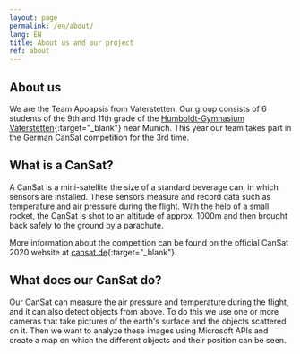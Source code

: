 ```yaml
---
layout: page
permalink: /en/about/
lang: EN
title: About us and our project
ref: about
---
```


## About us
We are the Team Apoapsis from Vaterstetten. Our group consists of 6 students of the 9th and 11th grade of the [Humboldt-Gymnasium Vaterstetten](http://www.humboldt-gym.de/){:target="_blank"} near Munich. This year our team takes part in the German CanSat competition for the 3rd time.


## What is a CanSat?
A CanSat is a mini-satellite the size of a standard beverage can, in which sensors are installed. These sensors measure and record data such as temperature and air pressure during the flight. With the help of a small rocket, the CanSat is shot to an altitude of approx. 1000m and then brought back safely to the ground by a parachute.

More information about the competition can be found on the official CanSat 2020 website at [cansat.de](https://cansat.de){:target="_blank"}.


## What does our CanSat do?
Our CanSat can measure the air pressure and temperature during the flight, and it can also detect objects from above. To do this we use one or more cameras that take pictures of the earth's surface and the objects scattered on it. Then we want to analyze these images using Microsoft APIs and create a map on which the different objects and their position can be seen.